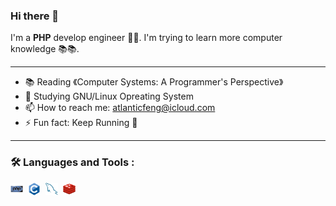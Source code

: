 ### Hi there 👋

I'm a **PHP** develop engineer 🧑‍💻. I'm trying to learn more computer knowledge 📚︎📚︎.

---

- 📚︎ Reading 《Computer Systems: A Programmer's Perspective》
- 🧐 Studying GNU/Linux Opreating System
- 📫 How to reach me: atlanticfeng@icloud.com
- ⚡ Fun fact: Keep Running 🏃

---

### :hammer_and_wrench: Languages and Tools :

<div>
  <img src="https://github.com/devicons/devicon/blob/master/icons/php/php-original.svg" title="PHP" alt="PHP" width="20" height="20"/>&nbsp;
  <img src="https://github.com/devicons/devicon/blob/master/icons/c/c-original.svg" title="C" alt="C" width="20" height="20"/>&nbsp;
  <img src="https://github.com/devicons/devicon/blob/master/icons/mysql/mysql-original.svg" title="MySQL" alt="MySQL" width="20" height="20"/>&nbsp;
  <img src="https://github.com/devicons/devicon/blob/master/icons/redis/redis-original.svg" title="Redis" alt="Redis" width="20" height="20"/>&nbsp;
</div>

<!--[![Top Langs](https://github-readme-stats.vercel.app/api/top-langs/?username=AtlanticF&layout=compact&theme=vision-friendly-dark)](https://github.com/anuraghazra/github-readme-stats)-->

<!--
**AtlanticF/AtlanticF** is a ✨ _special_ ✨ repository because its `README.md` (this file) appears on your GitHub profile.

Here are some ideas to get you started:

- 🔭 I’m currently working on ...
- 🌱 I’m currently learning ...
- 👯 I’m looking to collaborate on ...
- 🤔 I’m looking for help with ...
- 💬 Ask me about ...
- 📫 How to reach me: ...
- 😄 Pronouns: ...
- ⚡ Fun fact: ...
-->
